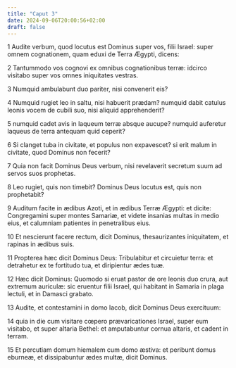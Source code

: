 ```yaml
---
title: "Caput 3"
date: 2024-09-06T20:00:56+02:00
draft: false
---
```



1 Audite verbum, quod locutus est Dominus super vos, filii Israel: super omnem cognationem, quam eduxi de Terra Ægypti, dicens:

2 Tantummodo vos cognovi ex omnibus cognationibus terræ: idcirco visitabo super vos omnes iniquitates vestras.

3 Numquid ambulabunt duo pariter, nisi convenerit eis?

4 Numquid rugiet leo in saltu, nisi habuerit prædam? numquid dabit catulus leonis vocem de cubili suo, nisi aliquid apprehenderit?

5 numquid cadet avis in laqueum terræ absque aucupe? numquid auferetur laqueus de terra antequam quid ceperit?

6 Si clanget tuba in civitate, et populus non expavescet? si erit malum in civitate, quod Dominus non fecerit?

7 Quia non facit Dominus Deus verbum, nisi revelaverit secretum suum ad servos suos prophetas.

8 Leo rugiet, quis non timebit? Dominus Deus locutus est, quis non prophetabit?

9 Auditum facite in ædibus Azoti, et in ædibus Terræ Ægypti: et dicite: Congregamini super montes Samariæ, et videte insanias multas in medio eius, et calumniam patientes in penetralibus eius.

10 Et nescierunt facere rectum, dicit Dominus, thesaurizantes iniquitatem, et rapinas in ædibus suis.

11 Propterea hæc dicit Dominus Deus: Tribulabitur et circuietur terra: et detrahetur ex te fortitudo tua, et diripientur ædes tuæ.

12 Hæc dicit Dominus: Quomodo si eruat pastor de ore leonis duo crura, aut extremum auriculæ: sic eruentur filii Israel, qui habitant in Samaria in plaga lectuli, et in Damasci grabato.

13 Audite, et contestamini in domo Iacob, dicit Dominus Deus exercituum:

14 quia in die cum visitare cœpero prævaricationes Israel, super eum visitabo, et super altaria Bethel: et amputabuntur cornua altaris, et cadent in terram.

15 Et percutiam domum hiemalem cum domo æstiva: et peribunt domus eburneæ, et dissipabuntur ædes multæ, dicit Dominus.

